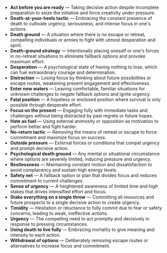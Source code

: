 - **Act before you are ready** — Taking decisive action despite incomplete preparation to seize the initiative and force creativity under pressure.  
- **Death-at-your-heels tactic** — Embracing the constant presence of death to cultivate urgency, seriousness, and intense focus in one's actions.  
- **Death ground** — A situation where there is no escape or retreat, compelling individuals or armies to fight with utmost desperation and spirit.  
- **Death-ground strategy** — Intentionally placing oneself or one's forces in no-retreat situations to eliminate fallback options and provoke maximum effort.  
- **Desperation** — A psychological state of having nothing to lose, which can fuel extraordinary courage and determination.  
- **Distraction** — Losing focus by thinking about future possibilities or escape routes, weakening present engagement and effectiveness.  
- **Enter new waters** — Leaving comfortable, familiar situations for unknown challenges to negate fallback options and ignite urgency.  
- **Fatal position** — A hopeless or enclosed position where survival is only possible through desperate effort.  
- **Focus on the present** — Engaging fully with immediate tasks and challenges without being distracted by past regrets or future hopes.  
- **Hate as fuel** — Using external animosity or opposition as motivation to perform better and fight harder.  
- **No-return tactic** — Removing the means of retreat or escape to force commitment and maximize focus on success.  
- **Outside pressure** — External forces or conditions that compel urgency and prompt decisive action.  
- **Psychological death ground** — Any mental or situational circumstance where options are severely limited, inducing pressure and urgency.  
- **Restlessness** — Maintaining constant motion and dissatisfaction to avoid complacency and sustain high energy levels.  
- **Safety net** — A fallback option or plan that divides focus and reduces commitment to current challenges.  
- **Sense of urgency** — A heightened awareness of limited time and high stakes that drives intensified effort and focus.  
- **Stake everything on a single throw** — Committing all resources and future prospects to a single decisive action to create urgency.  
- **Timidity** — Hesitation or reluctance to fully commit due to fear or safety concerns, leading to weak, ineffective actions.  
- **Urgency** — The compelling need to act promptly and decisively in response to pressing circumstances.  
- **Using death to live fully** — Embracing mortality to give meaning and intensity to each action.  
- **Withdrawal of options** — Deliberately removing escape routes or alternatives to increase focus and commitment.
